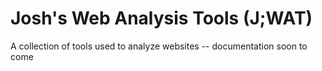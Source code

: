 # Josh's Web Analysis Tools (J;WAT)
A collection of tools used to analyze websites -- documentation soon to come
